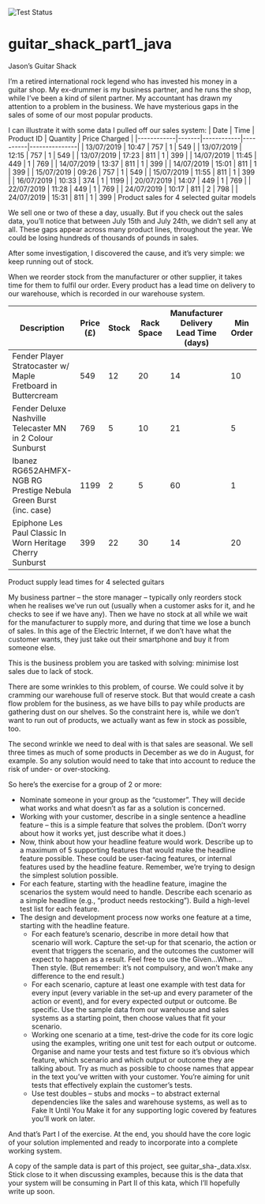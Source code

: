 ![Test Status](../../workflows/test/badge.svg)

# guitar_shack_part1_java


Jason’s Guitar Shack

I’m a retired international rock legend who has invested his money in a guitar shop. 
My ex-drummer is my business partner, and he runs the shop, while I’ve been a kind of silent partner. 
My accountant has drawn my attention to a problem in the business. 
We have mysterious gaps in the sales of some of our most popular products.

I can illustrate it with some data I pulled off our sales system:
| Date       | Time  | Product ID | Quantity | Price Charged |
|------------|-------|------------|----------|---------------|
| 13/07/2019 | 10:47 | 757        | 1        | 549           |
| 13/07/2019 | 12:15 | 757        | 1        | 549           |
| 13/07/2019 | 17:23 | 811        | 1        | 399           |
| 14/07/2019 | 11:45 | 449        | 1        | 769           |
| 14/07/2019 | 13:37 | 811        | 1        | 399           |
| 14/07/2019 | 15:01 | 811        | 1        | 399           |
| 15/07/2019 | 09:26 | 757        | 1        | 549           |
| 15/07/2019 | 11:55 | 811        | 1        | 399           |
| 16/07/2019 | 10:33 | 374        | 1        | 1199          |
| 20/07/2019 | 14:07 | 449        | 1        | 769           |
| 22/07/2019 | 11:28 | 449        | 1        | 769           |
| 24/07/2019 | 10:17 | 811        | 2        | 798           |
| 24/07/2019 | 15:31 | 811        | 1        | 399           |
Product sales for 4 selected guitar models

We sell one or two of these a day, usually. 
But if you check out the sales data, you’ll notice that between July 15th and July 24th, we didn’t sell any at all. 
These gaps appear across many product lines, throughout the year. 
We could be losing hundreds of thousands of pounds in sales.

After some investigation, I discovered the cause, and it’s very simple: we keep running out of stock.

When we reorder stock from the manufacturer or other supplier, it takes time for them to fulfil our order. 
Every product has a lead time on delivery to our warehouse, which is recorded in our warehouse system.

| Description                                                      | Price (£) | Stock | Rack Space | Manufacturer Delivery Lead Time (days) | Min Order |
|------------------------------------------------------------------|-----------|-------|------------|----------------------------------------|-----------|
| Fender Player Stratocaster w/ Maple Fretboard in Buttercream     | 549       | 12    | 20         | 14                                     | 10        |
| Fender Deluxe Nashville Telecaster MN in 2 Colour Sunburst       | 769       | 5     | 10         | 21                                     | 5         |
| Ibanez RG652AHMFX-NGB RG Prestige Nebula Green Burst (inc. case) | 1199      | 2     | 5          | 60                                     | 1         |
| Epiphone Les Paul Classic In Worn Heritage Cherry Sunburst       | 399       | 22    | 30         | 14                                     | 20        |

Product supply lead times for 4 selected guitars

My business partner – the store manager – typically only reorders stock when he realises we’ve run out (usually when a customer asks for it, and he checks to see if we have any). 
Then we have no stock at all while we wait for the manufacturer to supply more, and during that time we lose a bunch of sales. 
In this age of the Electric Internet, if we don’t have what the customer wants, they just take out their smartphone and buy it from someone else.

This is the business problem you are tasked with solving: minimise lost sales due to lack of stock.

There are some wrinkles to this problem, of course. 
We could solve it by cramming our warehouse full of reserve stock. 
But that would create a cash flow problem for the business, as we have bills to pay while products are gathering dust on our shelves. 
So the constraint here is, while we don’t want to run out of products, we actually want as few in stock as possible, too.

The second wrinkle we need to deal with is that sales are seasonal. 
We sell three times as much of some products in December as we do in August, for example. 
So any solution would need to take that into account to reduce the risk of under- or over-stocking.

So here’s the exercise for a group of 2 or more:

* Nominate someone in your group as the “customer”. They will decide what works and what doesn’t as far as a solution is concerned.
* Working with your customer, describe in a single sentence a headline feature – this is a simple feature that solves the problem. (Don’t worry about how it works yet, just describe what it does.)
* Now, think about how your headline feature would work. Describe up to a maximum of 5 supporting features that would make the headline feature possible. These could be user-facing features, or internal features used by the headline feature. Remember, we’re trying to design the simplest solution possible.
* For each feature, starting with the headline feature, imagine the scenarios the system would need to handle. Describe each scenario as a simple headline (e.g., “product needs restocking”). Build a high-level test list for each feature.
* The design and development process now works one feature at a time, starting with the headline feature.
  * For each feature’s scenario, describe in more detail how that scenario will work. Capture the set-up for that scenario, the action or event that triggers the scenario, and the outcomes the customer will expect to happen as a result. Feel free to use the Given…When…Then style. (But remember: it’s not compulsory, and won’t make any difference to the end result.)
  * For each scenario, capture at least one example with test data for every input (every variable in the set-up and every parameter of the action or event), and for every expected output or outcome. Be specific. Use the sample data from our warehouse and sales systems as a starting point, then choose values that fit your scenario.
  * Working one scenario at a time, test-drive the code for its core logic using the examples, writing one unit test for each output or outcome. Organise and name your tests and test fixture so it’s obvious which feature, which scenario and which output or outcome they are talking about. Try as much as possible to choose names that appear in the text you’ve written with your customer. You’re aiming for unit tests that effectively explain the customer’s tests.
  * Use test doubles – stubs and mocks – to abstract external dependencies like the sales and warehouse systems, as well as to Fake It Until You Make it for any supporting logic covered by features you’ll work on later.

And that’s Part I of the exercise. 
At the end, you should have the core logic of your solution implemented and ready to incorporate into a complete working system.


A copy of the sample data is part of this project, see guitar_sha-_data.xlsx.
Stick close to it when discussing examples, because this is the data that your system will be consuming in Part II of this kata, which I’ll hopefully write up soon.
